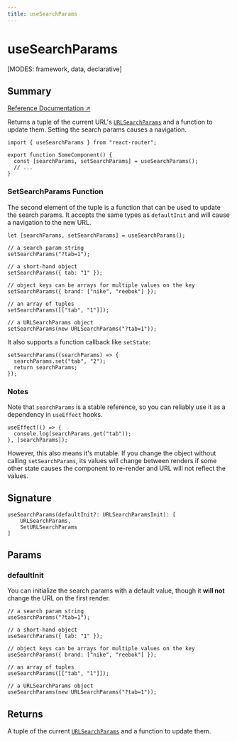 ```yaml
---
title: useSearchParams
---
```


# useSearchParams

<!--
⚠️ ⚠️ IMPORTANT ⚠️ ⚠️ 

Thank you for helping improve our documentation!

This file is auto-generated from the JSDoc comments in the source
code, so please edit the JSDoc comments in the file below and this
file will be re-generated once those changes are merged.

https://github.com/remix-run/react-router/blob/main/packages/react-router/lib/dom/lib.tsx#L1578
-->

[MODES: framework, data, declarative]

## Summary

[Reference Documentation ↗](https://api.reactrouter.com/v7/functions/react_router.useSearchParams.html)

Returns a tuple of the current URL's [`URLSearchParams`](https://developer.mozilla.org/en-US/docs/Web/API/URLSearchParams)
and a function to update them. Setting the search params causes a navigation.

```tsx
import { useSearchParams } from "react-router";

export function SomeComponent() {
  const [searchParams, setSearchParams] = useSearchParams();
  // ...
}
```

### SetSearchParams Function

The second element of the tuple is a function that can be used to update the search params. It accepts the same types as `defaultInit` and will cause a navigation to the new URL.

```tsx
let [searchParams, setSearchParams] = useSearchParams();

// a search param string
setSearchParams("?tab=1");

// a short-hand object
setSearchParams({ tab: "1" });

// object keys can be arrays for multiple values on the key
setSearchParams({ brand: ["nike", "reebok"] });

// an array of tuples
setSearchParams([["tab", "1"]]);

// a URLSearchParams object
setSearchParams(new URLSearchParams("?tab=1"));
```

It also supports a function callback like `setState`:

```tsx
setSearchParams((searchParams) => {
  searchParams.set("tab", "2");
  return searchParams;
});
```

### Notes

Note that `searchParams` is a stable reference, so you can reliably use it as a dependency in `useEffect` hooks.

```tsx
useEffect(() => {
  console.log(searchParams.get("tab"));
}, [searchParams]);
```

However, this also means it's mutable. If you change the object without calling `setSearchParams`, its values will change between renders if some other state causes the component to re-render and URL will not reflect the values.

## Signature

```tsx
useSearchParams(defaultInit?: URLSearchParamsInit): [
    URLSearchParams,
    SetURLSearchParams
]
```

## Params

### defaultInit

You can initialize the search params with a default value, though it **will not** change the URL on the first render.

```tsx
// a search param string
useSearchParams("?tab=1");

// a short-hand object
useSearchParams({ tab: "1" });

// object keys can be arrays for multiple values on the key
useSearchParams({ brand: ["nike", "reebok"] });

// an array of tuples
useSearchParams([["tab", "1"]]);

// a URLSearchParams object
useSearchParams(new URLSearchParams("?tab=1"));
```

## Returns

A tuple of the current [`URLSearchParams`](https://developer.mozilla.org/en-US/docs/Web/API/URLSearchParams)
and a function to update them.

